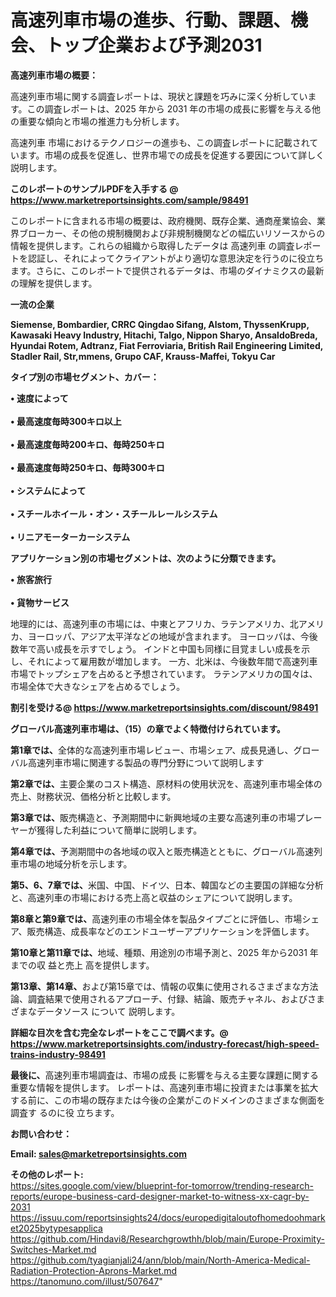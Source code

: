 # 高速列車市場の進歩、行動、課題、機会、トップ企業および予測2031

<strong><b>高速列車市場の概要：</b></strong>

高速列車市場に関する調査レポートは、現状と課題を巧みに深く分析しています。この調査レポートは、2025 年から 2031 年の市場の成長に影響を与える他の重要な傾向と市場の推進力も分析します。

高速列車 市場におけるテクノロジーの進歩も、この調査レポートに記載されています。市場の成長を促進し、世界市場での成長を促進する要因について詳しく説明します。

<strong>このレポートのサンプルPDFを入手する @ <a href=https://www.marketreportsinsights.com/sample/98491>https://www.marketreportsinsights.com/sample/98491</a></strong>

このレポートに含まれる市場の概要は、政府機関、既存企業、通商産業協会、業界ブローカー、その他の規制機関および非規制機関などの幅広いリソースからの情報を提供します。これらの組織から取得したデータは 高速列車 の調査レポートを認証し、それによってクライアントがより適切な意思決定を行うのに役立ちます。さらに、このレポートで提供されるデータは、市場のダイナミクスの最新の理解を提供します。

<strong>一流の企業</strong>

<strong><b>Siemense, Bombardier, CRRC Qingdao Sifang, Alstom, ThyssenKrupp, Kawasaki Heavy Industry, Hitachi, Talgo, Nippon Sharyo, AnsaldoBreda, Hyundai Rotem, Adtranz, Fiat Ferroviaria, British Rail Engineering Limited, Stadler Rail, Str,mmens, Grupo CAF, Krauss-Maffei, Tokyu Car</b></strong>

<strong><b>タイプ別の市場セグメント、カバー：</b></strong>

<strong>• 速度によって<br><br>• 最高速度毎時300キロ以上<br><br>• 最高速度毎時200キロ、毎時250キロ<br><br>• 最高速度毎時250キロ、毎時300キロ<br><br>• システムによって<br><br>• スチールホイール・オン・スチールレールシステム<br><br>• リニアモーターカーシステム</strong>

<strong><b>アプリケーション別の市場セグメントは、次のように分類できます。</b></strong>

<strong>• 旅客旅行<br><br>• 貨物サービス</strong>

 地理的には、高速列車の市場には、中東とアフリカ、ラテンアメリカ、北アメリカ、ヨーロッパ、アジア太平洋などの地域が含まれます。 ヨーロッパは、今後数年で高い成長を示すでしょう。 インドと中国も同様に目覚ましい成長を示し、それによって雇用数が増加します。 一方、北米は、今後数年間で高速列車市場でトップシェアを占めると予想されています。 ラテンアメリカの国々は、市場全体で大きなシェアを占めるでしょう。

<strong>割引を受ける@ <a href=https://www.marketreportsinsights.com/discount/98491>https://www.marketreportsinsights.com/discount/98491</a></strong>

<strong><b>グローバル高速列車市場は、（15）の章でよく特徴付けられています。</b></strong>

<strong><b>第</b></strong><strong><b>1章では、</b></strong>全体的な高速列車市場レビュー、市場シェア、成長見通し、グローバル高速列車市場に関連する製品の専門分野について説明します

<strong><b>第2章では、</b></strong>主要企業のコスト構造、原材料の使用状況を、高速列車市場全体の売上、財務状況、価格分析と比較します。

<strong><b>第3章では、</b></strong>販売構造と、予測期間中に新興地域の主要な高速列車の市場プレーヤーが獲得した利益について簡単に説明します。

<strong><b>第4章では、</b></strong>予測期間中の各地域の収入と販売構造とともに、グローバル高速列車市場の地域分析を示します。

<strong><b>第5、6、7章では、</b></strong>米国、中国、ドイツ、日本、韓国などの主要国の詳細な分析と、高速列車の市場における売上高と収益のシェアについて説明します。

<strong><b>第8章と第9章では、</b></strong>高速列車の市場全体を製品タイプごとに評価し、市場シェア、販売構造、成長率などのエンドユーザーアプリケーションを評価します。

<strong><b>第10章と第11章では、</b></strong>地域、種類、用途別の市場予測と、2025 年から2031 年までの収 益と売上 高を提供します。

<strong><b>第13章、第14章、</b></strong>および第15章では、情報の収集に使用されるさまざまな方法論、調査結果で使用されるアプローチ、付録、結論、販売チャネル、およびさまざまなデータソース について 説明します。

<strong>詳細な目次を含む完全なレポートをここで調べます。@ <a href=https://www.marketreportsinsights.com/industry-forecast/high-speed-trains-industry-98491>https://www.marketreportsinsights.com/industry-forecast/high-speed-trains-industry-98491</a></strong>

<strong><b>最後に、</b></strong>高速列車市場調査は、市場の成長 に影響を</a>与える主要な課題に関する重要な情報を提供します。 レポートは、高速列車市場に投資または事業を拡大する前に、この市場の既存または今後の企業がこのドメインのさまざまな側面を調査す るのに役 立ちます。

<strong><b>お問い合わせ：</b></strong>

<strong>Email: </strong><a href=mailto:sales@marketreportsinsights.com><strong>sales@marketreportsinsights.com</strong></a>

<strong>その他のレポート:</strong>
<br>
<a href=https://sites.google.com/view/blueprint-for-tomorrow/trending-research-reports/europe-business-card-designer-market-to-witness-xx-cagr-by-2031>https://sites.google.com/view/blueprint-for-tomorrow/trending-research-reports/europe-business-card-designer-market-to-witness-xx-cagr-by-2031</a>
<br>
<a href=https://issuu.com/reportsinsights24/docs/europedigitaloutofhomedoohmarket2025bytypesapplica>https://issuu.com/reportsinsights24/docs/europedigitaloutofhomedoohmarket2025bytypesapplica</a>
<br>
<a href=https://github.com/Hindavi8/Researchgrowthh/blob/main/Europe-Proximity-Switches-Market.md>https://github.com/Hindavi8/Researchgrowthh/blob/main/Europe-Proximity-Switches-Market.md</a>
<br>
<a href=https://github.com/tyagianjali24/ann/blob/main/North-America-Medical-Radiation-Protection-Aprons-Market.md>https://github.com/tyagianjali24/ann/blob/main/North-America-Medical-Radiation-Protection-Aprons-Market.md</a>
<br>
<a href=https://tanomuno.com/illust/507647>https://tanomuno.com/illust/507647</a>"
